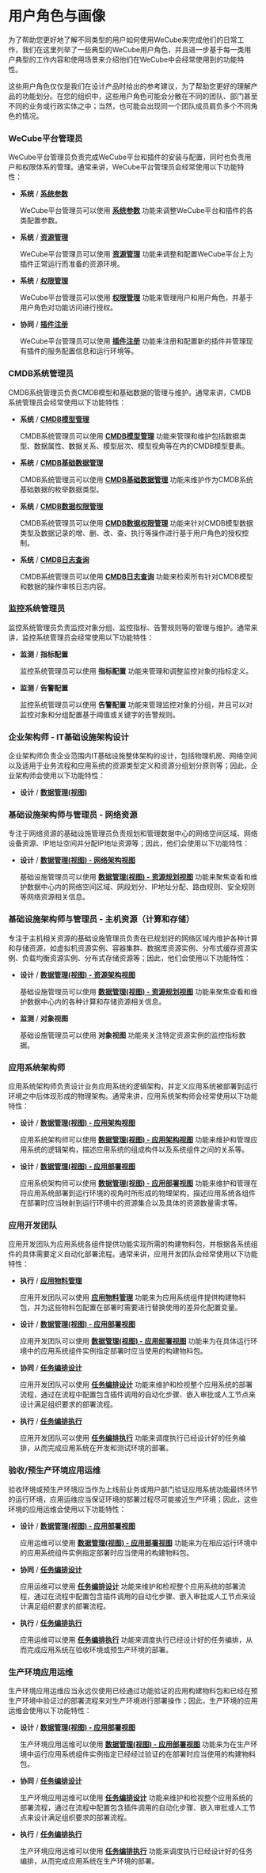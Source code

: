 # 用户角色与画像

为了帮助您更好地了解不同类型的用户如何使用WeCube来完成他们的日常工作，我们在这里列举了一些典型的WeCube用户角色，并且进一步基于每一类用户典型的工作内容和使用场景来介绍他们在WeCube中会经常使用到的功能特性。

这些用户角色仅仅是我们在设计产品时给出的参考建议，为了帮助您更好的理解产品的功能划分。在您的组织中，这些用户角色可能会分散在不同的团队、部门甚至不同的业务或行政实体之中；当然，也可能会出现同一个团队成员肩负多个不同角色的情况。


### WeCube平台管理员

WeCube平台管理员负责完成WeCube平台和插件的安装与配置，同时也负责用户和权限体系的管理。通常来讲，WeCube平台管理员会经常使用以下功能特性：

- **系统** / **[系统参数](manual-system-settings.md)**

    WeCube平台管理员可以使用 **[系统参数](manual-system-settings.md)** 功能来调整WeCube平台和插件的各类配置参数。

- **系统** / **[资源管理](manual-resource-management.md)**

    WeCube平台管理员可以使用 **[资源管理](manual-resource-management.md)** 功能来调整和配置WeCube平台上为插件正常运行而准备的资源环境。

- **系统** / **[权限管理](manual-permission-management.md)**

    WeCube平台管理员可以使用 **[权限管理](manual-permission-management.md)** 功能来管理用户和用户角色，并基于用户角色对功能访问进行授权。

- **协同** / **[插件注册](manual-plugin.md)**

    WeCube平台管理员可以使用 **[插件注册](manual-plugin.md)** 功能来注册和配置新的插件并管理现有插件的服务配置信息和运行环境等。


### CMDB系统管理员

CMDB系统管理员负责CMDB模型和基础数据的管理与维护。通常来讲，CMDB系统管理员会经常使用以下功能特性：

- **系统** / **[CMDB模型管理](manual-cmdb-model.md)**

    CMDB系统管理员可以使用 **[CMDB模型管理](manual-cmdb-model.md)** 功能来管理和维护包括数据类型、数据属性、数据关系、模型层次、模型视角等在内的CMDB模型要素。

- **系统** / **[CMDB基础数据管理](manual-cmdb-enumerations.md)**

    CMDB系统管理员可以使用 **[CMDB基础数据管理](manual-cmdb-enumerations.md)** 功能来维护作为CMDB系统基础数据的枚举数据类型。

- **系统** / **[CMDB数据权限管理](manual-cmdb-data-permission.md)**

    CMDB系统管理员可以使用 **[CMDB数据权限管理](manual-cmdb-data-permission.md)** 功能来针对CMDB模型数据类型及数据记录的增、删、改、查、执行等操作进行基于用户角色的授权控制。

- **系统** / **[CMDB日志查询](manual-cmdb-logging.md)**

    CMDB系统管理员可以使用 **[CMDB日志查询](manual-cmdb-logging.md)** 功能来检索所有针对CMDB模型和数据的操作审核日志内容。


### 监控系统管理员

监控系统管理员负责监控对象分组、监控指标、告警规则等的管理与维护。通常来讲，监控系统管理员会经常使用以下功能特性：

- **监测** / **指标配置**

    监控系统管理员可以使用 **指标配置** 功能来管理和调整监控对象的指标定义。

- **监测** / **告警配置**

    监控系统管理员可以使用 **告警配置** 功能来管理监控对象的分组，并且可以对监控对象和分组配置基于阈值或关键字的告警规则。


### 企业架构师 - IT基础设施架构设计

企业架构师负责企业范围内IT基础设施整体架构的设计，包括物理机房、网络空间以及适用于业务流程和应用系统的资源类型定义和资源分组划分原则等；因此，企业架构师会使用以下功能特性：

- **设计** / **[数据管理(视图)](manual-cmdb-view-management.md)**


### 基础设施架构师与管理员 - 网络资源

专注于网络资源的基础设施管理员负责规划和管理数据中心的网络空间区域、网络设备资源、IP地址空间并分配IP地址资源等；因此，他们会使用以下功能特性：

- **设计** / **[数据管理(视图) - 网络架构视图](manual-cmdb-view-network-architecture.md)**

    基础设施管理员可以使用 **[数据管理(视图) - 资源规划视图](manual-cmdb-view-network-planning.md)** 功能来聚焦查看和维护数据中心内的网络空间区域、网段划分、IP地址分配、路由规则、安全规则等网络资源相关信息。

### 基础设施架构师与管理员 - 主机资源（计算和存储）

专注于主机相关资源的基础设施管理员负责在已规划好的网络区域内维护各种计算和存储资源，如虚拟机资源实例、容器集群、数据库资源实例、分布式缓存资源实例、负载均衡资源实例、分布式存储资源等；因此，他们会使用以下功能特性：

- **设计** / **[数据管理(视图) - 资源架构视图](manual-cmdb-view-resource-architecture.md)**

    基础设施管理员可以使用 **[数据管理(视图) - 资源规划视图](manual-cmdb-view-resource-planning.md)** 功能来聚焦查看和维护数据中心内的各种计算和存储资源相关信息。

- **监测** / **对象视图**

    基础设施管理员可以使用 **对象视图** 功能来关注特定资源实例的监控指标数据。


### 应用系统架构师

应用系统架构师负责设计业务应用系统的逻辑架构，并定义应用系统被部署到运行环境之中后体现形成的物理架构。通常来讲，应用系统架构师会经常使用以下功能特性：

- **设计** / **[数据管理(视图) - 应用架构视图](manual-cmdb-view-application-architecture.md)**

    应用系统架构师可以使用 **[数据管理(视图) - 应用架构视图](manual-cmdb-view-application-architecture.md)** 功能来维护和管理应用系统的逻辑架构，描述应用系统的组成构件以及系统组件之间的关系等。

- **设计** / **[数据管理(视图) - 应用部署视图](manual-cmdb-view-application-deployment.md)**

    应用系统架构师可以使用 **[数据管理(视图) - 应用部署视图](manual-cmdb-view-application-deployment.md)** 功能来维护和管理在将应用系统部署到运行环境的视角时所形成的物理架构，描述应用系统各组件在部署时应当映射到运行环境中的资源集合以及具体的资源数量需求等。


### 应用开发团队

应用开发团队为应用系统各组件提供功能实现所需的构建物料包，并根据各系统组件的具体需要定义自动化部署流程。通常来讲，应用开发团队会经常使用以下功能特性：

- **执行** / **[应用物料管理](manual-application-artifacts.md)**

    应用开发团队可以使用 **[应用物料管理](manual-application-artifacts.md)** 功能来为应用系统组件提供构建物料包，并为这些物料包配置在部署时需要进行替换使用的差异化配置变量。

- **设计** / **[数据管理(视图) - 应用部署视图](manual-cmdb-view-application-deployment.md)**

    应用开发团队可以使用 **[数据管理(视图) - 应用部署视图](manual-cmdb-view-application-deployment.md)** 功能来为在具体运行环境中的应用系统组件实例指定部署时应当使用的构建物料包。

- **协同** / **[任务编排设计](manual-orchestration-design.md)**

    应用开发团队可以使用 **[任务编排设计](manual-orchestration-design.md)** 功能来维护和检视整个应用系统的部署流程，通过在流程中配置包含插件调用的自动化步骤、嵌入审批或人工节点来设计满足组织要求的部署流程。

- **执行** / **[任务编排执行](manual-orchestration-execution.md)**

    应用开发团队可以使用 **[任务编排执行](manual-orchestration-execution.md)** 功能来调度执行已经设计好的任务编排，从而完成应用系统在开发和测试环境的部署。


### 验收/预生产环境应用运维

验收环境或预生产环境应当作为上线前业务或用户部门验证应用系统功能最终环节的运行环境，应用运维应当保证环境的部署过程尽可能接近生产环境；因此，这些环境的应用运维会使用以下功能特性：

- **设计** / **[数据管理(视图) - 应用部署视图](manual-cmdb-view-application-deployment)**

    应用运维可以使用 **[数据管理(视图) - 应用部署视图](manual-cmdb-view-application-deployment)** 功能来为在相应运行环境中的应用系统组件实例指定部署时应当使用的构建物料包。

- **协同** / **[任务编排设计](manual-orchestration-design.md)**

    应用运维可以使用 **[任务编排设计](manual-orchestration-design.md)** 功能来维护和检视整个应用系统的部署流程，通过在流程中配置包含插件调用的自动化步骤、嵌入审批或人工节点来设计满足组织要求的部署流程。

- **执行** / **[任务编排执行](manual-orchestration-execution.md)**

    应用运维可以使用 **[任务编排执行](manual-orchestration-execution.md)** 功能来调度执行已经设计好的任务编排，从而完成应用系统在验收环境或预生产环境的部署。


### 生产环境应用运维

生产环境应用运维应当永远仅使用已经通过功能验证的应用构建物料包和已经在预生产环境中验证过的部署流程来对生产环境进行部署操作；因此，生产环境的应用运维会使用以下功能特性：

- **设计** / **[数据管理(视图) - 应用部署视图](manual-cmdb-view-application-deployment.md)**

    生产环境应用运维可以使用 **[数据管理(视图) - 应用部署视图](manual-cmdb-view-application-deployment.md)** 功能来为在生产环境中运行应用系统组件实例指定已经经过验证的在部署时应当使用的构建物料包。

- **协同** / **[任务编排设计](manual-orchestration-design.md)**

    生产环境应用运维可以使用 **[任务编排设计](manual-orchestration-design.md)** 功能来维护和检视整个应用系统的部署流程，通过在流程中配置包含插件调用的自动化步骤、嵌入审批或人工节点来设计满足组织要求的部署流程。

- **执行** / **[任务编排执行](manual-orchestration-execution.md)**

    生产环境应用运维可以使用 **[任务编排执行](manual-orchestration-execution.md)** 功能来调度执行已经设计好的任务编排，从而完成应用系统在生产环境的部署。
